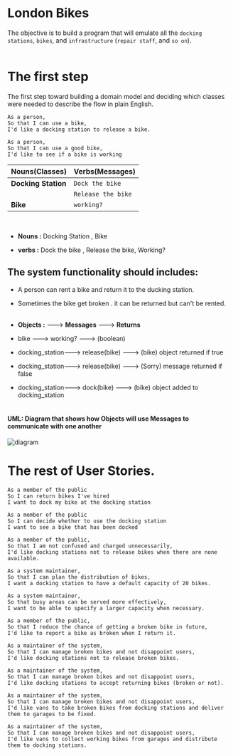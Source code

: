 # London Bikes

The objective is to build a program that will emulate all the `docking stations`, `bikes`, and `infrastructure` (`repair staff`, and `so on`).
<br><br>

# The first step

The first step toward building a domain model and deciding which classes were needed to describe the flow in plain English.

```
As a person,
So that I can use a bike,
I'd like a docking station to release a bike.

As a person,
So that I can use a good bike,
I'd like to see if a bike is working
```

| Nouns(Classes)      | Verbs(Messages)    |
| :------------------ | :----------------- |
| **Docking Station** | `Dock the bike`    |
|                     | `Release the bike` |
| **Bike**            | `working?`         |

<br>

- **Nouns :**
  Docking Station ,
  Bike

- **verbs :**
  Dock the bike ,
  Release the bike,
  Working?

## The system functionality should includes:

- A person can rent a bike and return it to the ducking station.
- Sometimes the bike get broken . it can be returned but can't be rented.
  <br><br>

- **Objects :** ---> **Messages** ---> **Returns**
- bike ---> working? ---> (boolean)
- docking_station---> release(bike) ---> (bike) object returned if true
- docking_station---> release(bike) ---> (Sorry) message returned if false
- docking_station---> dock(bike) ---> (bike) object added to docking_station
  <br><br>

#### UML: Diagram that shows how Objects will use Messages to communicate with one another

![diagram](https://user-images.githubusercontent.com/77758062/139577966-3b57a51a-9e3b-4ec0-b802-7b558b2dfd1d.png)

# The rest of User Stories.

```
As a member of the public
So I can return bikes I've hired
I want to dock my bike at the docking station

As a member of the public
So I can decide whether to use the docking station
I want to see a bike that has been docked

As a member of the public,
So that I am not confused and charged unnecessarily,
I'd like docking stations not to release bikes when there are none available.

As a system maintainer,
So that I can plan the distribution of bikes,
I want a docking station to have a default capacity of 20 bikes.

As a system maintainer,
So that busy areas can be served more effectively,
I want to be able to specify a larger capacity when necessary.

As a member of the public,
So that I reduce the chance of getting a broken bike in future,
I'd like to report a bike as broken when I return it.

As a maintainer of the system,
So that I can manage broken bikes and not disappoint users,
I'd like docking stations not to release broken bikes.

As a maintainer of the system,
So that I can manage broken bikes and not disappoint users,
I'd like docking stations to accept returning bikes (broken or not).

As a maintainer of the system,
So that I can manage broken bikes and not disappoint users,
I'd like vans to take broken bikes from docking stations and deliver them to garages to be fixed.

As a maintainer of the system,
So that I can manage broken bikes and not disappoint users,
I'd like vans to collect working bikes from garages and distribute them to docking stations.
```
